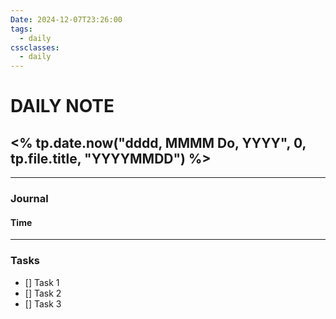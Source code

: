 ```yaml
---
Date: 2024-12-07T23:26:00
tags:
  - daily
cssclasses:
  - daily
---
```

# DAILY NOTE
## <% tp.date.now("dddd, MMMM Do, YYYY", 0, tp.file.title, "YYYYMMDD") %>
***
### Journal
#### Time
***
### Tasks
- [] Task 1
- [] Task 2
- [] Task 3